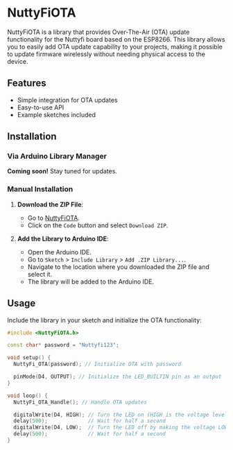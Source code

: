 # NuttyFiOTA

NuttyFiOTA is a library that provides Over-The-Air (OTA) update functionality for the Nuttyfi board based on the ESP8266. This library allows you to easily add OTA update capability to your projects, making it possible to update firmware wirelessly without needing physical access to the device.

## Features

- Simple integration for OTA updates
- Easy-to-use API
- Example sketches included

## Installation

### Via Arduino Library Manager

**Coming soon!** Stay tuned for updates.

### Manual Installation

1. **Download the ZIP File**:
   - Go to [NuttyFiOTA](https://github.com/itsbhupendrasingh/NuttyFiOTA).
   - Click on the `Code` button and select `Download ZIP`.

2. **Add the Library to Arduino IDE**:
   - Open the Arduino IDE.
   - Go to `Sketch` > `Include Library` > `Add .ZIP Library...`.
   - Navigate to the location where you downloaded the ZIP file and select it.
   - The library will be added to the Arduino IDE.

## Usage

Include the library in your sketch and initialize the OTA functionality:

```cpp
#include <NuttyFiOTA.h>

const char* password = "Nuttyfi123";

void setup() {
  NuttyFi_OTA(password); // Initialize OTA with password

  pinMode(D4, OUTPUT); // Initialize the LED_BUILTIN pin as an output
}

void loop() {
  NuttyFi_OTA_Handle(); // Handle OTA updates

  digitalWrite(D4, HIGH); // Turn the LED on (HIGH is the voltage level)
  delay(500);             // Wait for half a second
  digitalWrite(D4, LOW);  // Turn the LED off by making the voltage LOW
  delay(500);             // Wait for half a second
}
